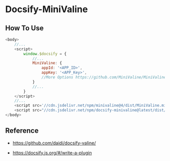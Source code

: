 # Docsify-MiniValine 

## How To Use



```javascript
<body>
    //...
    <script>
        window.$docsify = {
			//...
			MiniValine: {
				appId: '<APP_ID>',
				appKey: '<APP_Key>',
				//More Options https://github.com/MiniValine/MiniValine#options
			}
			//...
        }
    </script> 
    //...
	<script src='//cdn.jsdelivr.net/npm/minivaline@4/dist/MiniValine.min.js'></script>
	<script src="//cdn.jsdelivr.net/npm/docsify-minivaline@latest/dist/docsify-minivaline.min.js"></script> 
</body>
```



## Reference 

+ https://github.com/daidi/docsify-valine/

+ https://docsify.js.org/#/write-a-plugin





